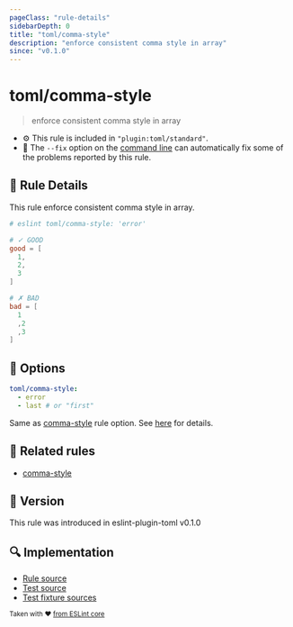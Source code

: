 ```yaml
---
pageClass: "rule-details"
sidebarDepth: 0
title: "toml/comma-style"
description: "enforce consistent comma style in array"
since: "v0.1.0"
---
```


# toml/comma-style

> enforce consistent comma style in array

- :gear: This rule is included in `"plugin:toml/standard"`.
- :wrench: The `--fix` option on the [command line](https://eslint.org/docs/user-guide/command-line-interface#fixing-problems) can automatically fix some of the problems reported by this rule.

## :book: Rule Details

This rule enforce consistent comma style in array.

<eslint-code-block fix>

<!-- eslint-skip -->

```toml
# eslint toml/comma-style: 'error'

# ✓ GOOD
good = [
  1,
  2,
  3
]

# ✗ BAD
bad = [
  1
  ,2
  ,3
]
```

</eslint-code-block>

## :wrench: Options

```yaml
toml/comma-style:
  - error
  - last # or "first"
```

Same as [comma-style] rule option. See [here](https://eslint.org/docs/rules/comma-style#options) for details.

## :couple: Related rules

- [comma-style]

[comma-style]: https://eslint.org/docs/rules/comma-style

## :rocket: Version

This rule was introduced in eslint-plugin-toml v0.1.0

## :mag: Implementation

- [Rule source](https://github.com/ota-meshi/eslint-plugin-toml/blob/main/src/rules/comma-style.ts)
- [Test source](https://github.com/ota-meshi/eslint-plugin-toml/blob/main/tests/src/rules/comma-style.ts)
- [Test fixture sources](https://github.com/ota-meshi/eslint-plugin-toml/tree/main/tests/fixtures/rules/comma-style)

<sup>Taken with ❤️ [from ESLint core](https://eslint.org/docs/rules/comma-style)</sup>
